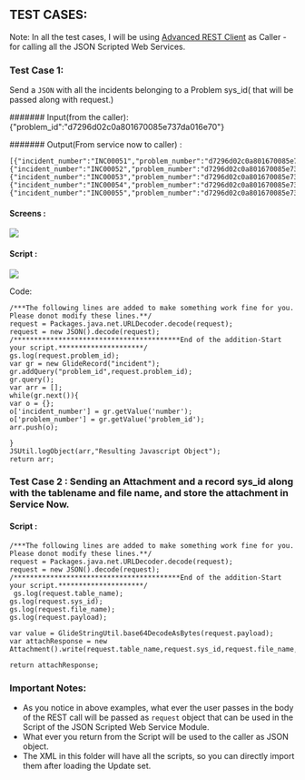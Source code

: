 
## TEST CASES:

Note: In all the test cases, I will be using [Advanced REST Client](https://chrome.google.com/webstore/detail/advanced-rest-client/hgmloofddffdnphfgcellkdfbfbjeloo) as Caller - for calling all the JSON Scripted Web Services.

### Test Case 1: 

Send a `JSON` with all the incidents belonging to a Problem sys_id( that will be passed along with request.)

####### Input(from the caller): {"problem_id":"d7296d02c0a801670085e737da016e70"}

####### Output(From service now to caller) : 
```
[{"incident_number":"INC00051","problem_number":"d7296d02c0a801670085e737da016e70"},{"incident_number":"INC00052","problem_number":"d7296d02c0a801670085e737da016e70"},{"incident_number":"INC00053","problem_number":"d7296d02c0a801670085e737da016e70"},{"incident_number":"INC00054","problem_number":"d7296d02c0a801670085e737da016e70"},{"incident_number":"INC00055","problem_number":"d7296d02c0a801670085e737da016e70"}]
```

#### Screens : 

<img src="http://servicenowdiary.com/wp-content/uploads/2013/07/TestCase1.png"/>

#### Script :

<img src="http://servicenowdiary.com/wp-content/uploads/2013/07/TestCaseScript.png"/>

Code:
```
/***The following lines are added to make something work fine for you. Please donot modify these lines.**/
request = Packages.java.net.URLDecoder.decode(request);
request = new JSON().decode(request);
/*****************************************End of the addition-Start your script.*********************/
gs.log(request.problem_id);
var gr = new GlideRecord("incident");
gr.addQuery("problem_id",request.problem_id);
gr.query();
var arr = [];
while(gr.next()){
var o = {};
o['incident_number'] = gr.getValue('number');
o['problem_number'] = gr.getValue('problem_id');
arr.push(o);

}
JSUtil.logObject(arr,"Resulting Javascript Object");
return arr;
```


### Test Case 2 : Sending an Attachment and a record sys_id along with the tablename and file name, and store the attachment in Service Now.



#### Script :
````
/***The following lines are added to make something work fine for you. Please donot modify these lines.**/
request = Packages.java.net.URLDecoder.decode(request);
request = new JSON().decode(request);
/*****************************************End of the addition-Start your script.*********************/
 gs.log(request.table_name);
gs.log(request.sys_id);
gs.log(request.file_name);
gs.log(request.payload);

var value = GlideStringUtil.base64DecodeAsBytes(request.payload);
var attachResponse = new Attachment().write(request.table_name,request.sys_id,request.file_name,'',value);

return attachResponse;
````


### Important Notes:

* As you notice in above examples, what ever the user passes in the body of the REST call will be passed as `request` object that can be used in the Script of the JSON Scripted Web Service Module.
* What ever you return from the Script will be used to the caller as JSON object. 
* The XML in this folder will have all the scripts, so you can directly import them after loading the Update set.










